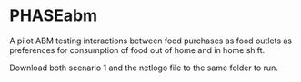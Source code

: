 # PHASEabm
A pilot ABM testing interactions between food purchases as food outlets as preferences for consumption of food out of home and in home shift. 

Download both scenario 1 and the netlogo file to the same folder to run.
